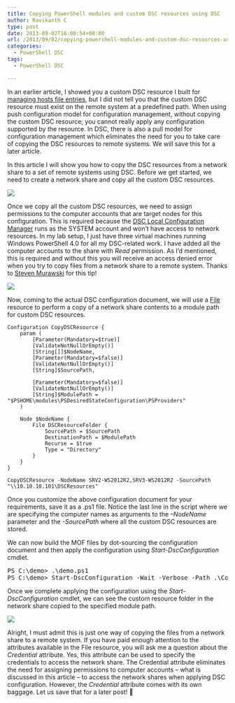 ```yaml
---
title: Copying PowerShell modules and custom DSC resources using DSC
author: Ravikanth C
type: post
date: 2013-09-02T16:00:54+00:00
url: /2013/09/02/copying-powershell-modules-and-custom-dsc-resources-using-dsc/
categories:
  - PowerShell DSC
tags:
  - PowerShell DSC

---
```

In an earlier article, I showed you a custom DSC resource I built for [managing hosts file entries][1], but I did not tell you that the custom DSC resource must exist on the remote system at a predefined path. When using push configuration model for configuration management, without copying the custom DSC resource, you cannot really apply any configuration supported by the resource. In DSC, there is also a pull model for configuration management which eliminates the need for you to take care of copying the DSC resources to remote systems. We will save this for a later article.

In this article I will show you how to copy the DSC resources from a network share to a set of remote systems using DSC. Before we get started, we need to create a network share and copy all the custom DSC resources.

![](/images/dsc1.png)

Once we copy all the custom DSC resources, we need to assign permissions to the computer accounts that are target nodes for this configuration. This is required because the [DSC Local Configuration Manager][2] runs as the SYSTEM account and won’t have access to network resources. In my lab setup, I just have three virtual machines running Windows PowerShell 4.0 for all my DSC-related work. I have added all the computer accounts to the share with _Read_ permission. As I’d mentioned, this is required and without this you will receive an access denied error when you try to copy files from a network share to a remote system. Thanks to [Steven Murawski][3] for this tip!

![](/images/dsc2.png)

Now, coming to the actual DSC configuration document, we will use a [File][4] resource to perform a copy of a network share contents to a module path for custom DSC resources.


    Configuration CopyDSCResource {
        param (
            [Parameter(Mandatory=$true)]
            [ValidateNotNullOrEmpty()]
            [String[]]$NodeName,
            [Parameter(Mandatory=$false)]
            [ValidateNotNullOrEmpty()]
            [String]$SourcePath,
    
            [Parameter(Mandatory=$false)]
            [ValidateNotNullOrEmpty()]
            [String]$ModulePath = "$PSHOME\modules\PSDesiredStateConfiguration\PSProviders"
        )
    
        Node $NodeName {
            File DSCResourceFolder {
                SourcePath = $SourcePath
                DestinationPath = $ModulePath
                Recurse = $true
                Type = "Directory"
            }
        }
    }
    
    CopyDSCResource -NodeName SRV2-WS2012R2,SRV3-WS2012R2 -SourcePath "\\10.10.10.101\DSCResources"
Once you customize the above configuration document for your requirements, save it as a .ps1 file. Notice the last line in the script where we are specifying the computer names as arguments to the _–NodeName_ parameter and the _-SourcePath_ where all the custom DSC resources are stored.

We can now build the MOF files by dot-sourcing the configuration document and then apply the configuration using _Start-DscConfiguration_ cmdlet.

<pre class="brush: powershell; title: ; notranslate" title="">PS C:\demo&gt; .\demo.ps1
PS C:\demo&gt; Start-DscConfiguration -Wait -Verbose -Path .\CopyDSCResource
</pre>

Once we complete applying the configuration using the _Start-DscConfiguration_ cmdlet, we can see the custom resource folder in the network share copied to the specified module path.

![](/images/dsc3.png)

Alright, I must admit this is just one way of copying the files from a network share to a remote system. If you have paid enough attention to the attributes available in the File resource, you will ask me a question about the _Credential_ attribute. Yes, this attribute can be used to specify the credentials to access the network share. The Credential attribute eliminates the need for assigning permissions to computer accounts – what is discussed in this article – to access the network shares when applying DSC configuration. However, the _Credential_ attribute comes with its own baggage. Let us save that for a later post! 🙂

[1]: /2013/08/26/custom-dsc-resource-for-managing-hosts-file-entries/
[2]: http://technet.microsoft.com/en-us/library/dn249922.aspx
[3]: http://www.stevenmurawski.com/
[4]: http://technet.microsoft.com/en-us/library/dn282129.aspx